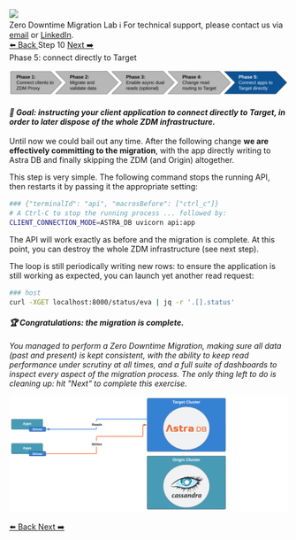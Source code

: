 <!-- TOP -->
<div class="top">
  <img src="https://datastax-academy.github.io/katapod-shared-assets/images/ds-academy-logo.svg" />
  <div class="scenario-title-section">
    <span class="scenario-title">Zero Downtime Migration Lab</span>
    <span class="scenario-subtitle">ℹ️ For technical support, please contact us via <a href="mailto:aleksandr.volochnev@datastax.com">email</a> or <a href="https://dtsx.io/aleks">LinkedIn</a>.</span>
  </div>
</div>

<!-- NAVIGATION -->
<div id="navigation-top" class="navigation-top">
 <a href='command:katapod.loadPage?[{"step":"step9"}]' 
   class="btn btn-dark navigation-top-left">⬅️ Back
 </a>
<span class="step-count">Step 10</span>
 <a href='command:katapod.loadPage?[{"step":"cleanup"}]' 
    class="btn btn-dark navigation-top-right">Next ➡️
  </a>
</div>

<!-- CONTENT -->

<div class="step-title">Phase 5: connect directly to Target</div>

![Phase 5](images/p5.png)

#### _🎯 Goal: instructing your client application to connect directly to Target, in order to later dispose of the whole ZDM infrastructure._

Until now we could bail out any time.
After the following change **we are effectively committing to the migration**,
with the app directly writing to Astra DB and finally
skipping the ZDM (and Origin) altogether.

This step is very simple. The following command stops the running API, then
restarts it by passing it the appropriate setting:

```bash
### {"terminalId": "api", "macrosBefore": ["ctrl_c"]}
# A Ctrl-C to stop the running process ... followed by:
CLIENT_CONNECTION_MODE=ASTRA_DB uvicorn api:app
```

The API will work exactly as before and the migration is complete.
At this point, you can destroy the whole ZDM infrastructure (see next step).

The loop is still periodically writing new rows: to ensure
the application is still working as expected, you can launch yet
another read request:

```bash
### host
curl -XGET localhost:8000/status/eva | jq -r '.[].status'
```

#### _🏆 Congratulations: the migration is complete._

_You managed to perform_
_a Zero Downtime Migration, making sure all data (past and present)_
_is kept consistent, with the ability to keep read performance_
_under scrutiny at all times, and a full suite of dashboards to inspect_
_every aspect of the migration process. The only thing left to do_
_is cleaning up: hit "Next" to complete this exercise._

![Schema, phase 5](images/schema5_r.png)

<!-- NAVIGATION -->
<div id="navigation-bottom" class="navigation-bottom">
 <a href='command:katapod.loadPage?[{"step":"step9"}]'
   class="btn btn-dark navigation-bottom-left">⬅️ Back
 </a>
 <a href='command:katapod.loadPage?[{"step":"cleanup"}]'
    class="btn btn-dark navigation-bottom-right">Next ➡️
  </a>
</div>
